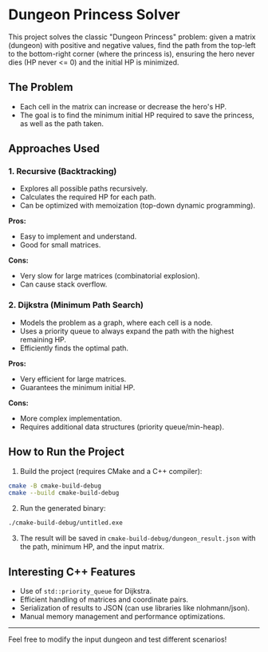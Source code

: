 # Dungeon Princess Solver

This project solves the classic "Dungeon Princess" problem: given a matrix (dungeon) with positive and negative values, find the path from the top-left to the bottom-right corner (where the princess is), ensuring the hero never dies (HP never <= 0) and the initial HP is minimized.

## The Problem

- Each cell in the matrix can increase or decrease the hero's HP.
- The goal is to find the minimum initial HP required to save the princess, as well as the path taken.

## Approaches Used

### 1. Recursive (Backtracking)
- Explores all possible paths recursively.
- Calculates the required HP for each path.
- Can be optimized with memoization (top-down dynamic programming).

**Pros:**
- Easy to implement and understand.
- Good for small matrices.

**Cons:**
- Very slow for large matrices (combinatorial explosion).
- Can cause stack overflow.

### 2. Dijkstra (Minimum Path Search)
- Models the problem as a graph, where each cell is a node.
- Uses a priority queue to always expand the path with the highest remaining HP.
- Efficiently finds the optimal path.

**Pros:**
- Very efficient for large matrices.
- Guarantees the minimum initial HP.

**Cons:**
- More complex implementation.
- Requires additional data structures (priority queue/min-heap).

## How to Run the Project

1. Build the project (requires CMake and a C++ compiler):

```sh
cmake -B cmake-build-debug
cmake --build cmake-build-debug
```

2. Run the generated binary:

```sh
./cmake-build-debug/untitled.exe
```

3. The result will be saved in `cmake-build-debug/dungeon_result.json` with the path, minimum HP, and the input matrix.

## Interesting C++ Features
- Use of `std::priority_queue` for Dijkstra.
- Efficient handling of matrices and coordinate pairs.
- Serialization of results to JSON (can use libraries like nlohmann/json).
- Manual memory management and performance optimizations.

---

Feel free to modify the input dungeon and test different scenarios!
